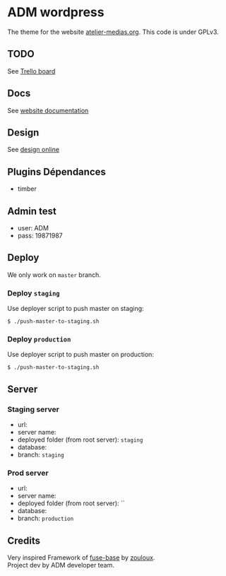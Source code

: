 
# ADM wordpress

The theme for the website [atelier-medias.org](http://www.atelier-medias.org/).
This code is under GPLv3.

## TODO

See [Trello board](https://trello.com/b/0rU5rbGR/site-adm)

## Docs

See [website documentation](https://docs.google.com/spreadsheet/ccc?key=0AnxUXXNvhG7ddEJqTkxPS284a3IxRTctVVp3amhrX0E&usp=drive_web#gid=7)

## Design

See [design online](https://projects.invisionapp.com/share/FMGJ96E57TB#/screens/287421915_Desktop_HD_-_Home)
    
## Plugins Dépendances 

- timber 

## Admin test

- user: ADM
- pass: 19871987

## Deploy 

We only work on `master` branch.

### Deploy `staging`

Use deployer script to push master on staging: 

```shell
$ ./push-master-to-staging.sh
```

### Deploy `production` 

Use deployer script to push master on production: 

```shell
$ ./push-master-to-staging.sh
```
   
## Server

### Staging server

- url: []()
- server name: 
- deployed folder (from root server): `staging` 
- database: 
- branch: `staging`

### Prod server 

- url: []()
- server name: 
- deployed folder (from root server): ``
- database: 
- branch: `production`
                
## Credits

Very inspired Framework of [fuse-base](https://github.com/willybrauner/fuse-base) by [zouloux](https://github.com/zouloux).  
Project dev by ADM developer team.  
 
 
